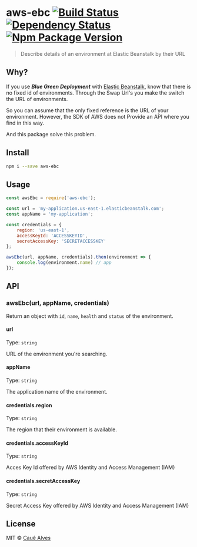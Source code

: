 # aws-ebc [![Build Status](https://travis-ci.org/ceasbz/aws-ebc.svg?branch=master)](https://travis-ci.org/ceasbz/aws-ebc) [![Dependency Status](https://david-dm.org/ceasbz/aws-ebc.svg?style=flat-square)](https://david-dm.org/ceasbz/aws-ebc) [![Npm Package Version](https://img.shields.io/npm/v/aws-ebc.svg?style=flat-square)](https://www.npmjs.org/package/aws-ebc)

> Describe details of an environment at Elastic Beanstalk by their URL

## Why? 

If you use ***Blue Green Deployment*** with [Elastic Beanstalk](https://aws.amazon.com/elasticbeanstalk/), know that there is no fixed id of environments. Through the Swap Url's you make the switch the URL of environments.

So you can assume that the only fixed reference is the URL of your environment. However, the SDK of AWS does not Provide an API where you find in this way. 

And this package solve this problem.

## Install

```bash
npm i --save aws-ebc
```

## Usage

```js
const awsEbc = require('aws-ebc');

const url = 'my-application.us-east-1.elasticbeanstalk.com';
const appName = 'my-application';

const credentials = {
    region: 'us-east-1',
    accessKeyId: 'ACCESSKEYID',
    secretAccessKey: 'SECRETACCESSKEY'
};

awsEbc(url, appName, credentials).then(environment => {
    console.log(environment.name) // app
});
```

## API

### awsEbc(url, appName, credentials)

Return an object with `id`, `name`, `health` and `status` of the environment.

#### url

Type: `string`

URL of the environment you're searching.

#### appName

Type: `string`

The application name of the environment.

#### credentials.region

Type: `string`

The region that their environment is available.

#### credentials.accessKeyId

Type: `string`

Acces Key Id offered by AWS Identity and Access Management (IAM)

#### credentials.secretAccessKey

Type: `string`

Secret Access Key offered by AWS Identity and Access Management (IAM)

## License

MIT © [Cauê Alves](https://twitter.com/ceasbz)
